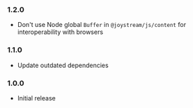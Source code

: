 ### 1.2.0

- Don't use Node global `Buffer` in `@joystream/js/content` for interoperability with browsers

### 1.1.0

- Update outdated dependencies

### 1.0.0

- Initial release
